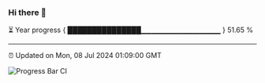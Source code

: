 ### Hi there 👋

⏳ Year progress { ███████████████▁▁▁▁▁▁▁▁▁▁▁▁▁▁▁ } 51.65 %

---

⏰ Updated on Mon, 08 Jul 2024 01:09:00 GMT

![Progress Bar CI](https://github.com/liununu/liununu/workflows/Progress%20Bar%20CI/badge.svg)
